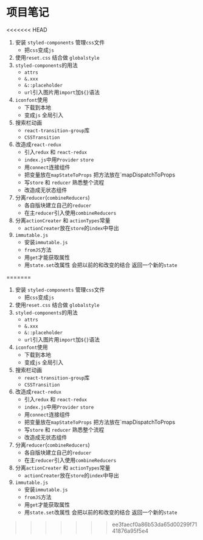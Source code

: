 # 项目笔记
<<<<<<< HEAD

1. 安装 `styled-components` 管理`css`文件
   - 把`css`变成`js`
2. 使用`reset.css` 结合做 `globalstyle`
3. `styled-components`的用法
   - `attrs`
   - `&.xxx`
   - `&::placeholder`
   - `url`引入图片用`import`加`${}`语法
4. `iconfont`使用
   - 下载到本地
   - 变成`js` 全局引入
5. 搜索栏动画
   - `react-transition-group`库
   - `CSSTransition`
6. 改造成`react-redux`
   - 引入`redux` 和 `react-redux`
   - `index.js`中用`Provider` `store`
   - 用`connect`连接组件
   - 把变量放在`mapStateToProps` 把方法放在`mapDispatchToProps
   - 写`store` 和 `reducer` 熟悉整个流程
   - 改造成无状态组件
7. 分离`reducer`(`combineReducers`)
   - 各自版块建立自己的`reducer`
   - 在主`reducer`引入使用`combineReducers`
8. 分离`actionCreater` 和 `actionTypes`常量
   - `actionCreater`放在`store`的`index`中导出
9. `immutable.js`
   - 安装`immutable.js`
   - `fromJS`方法
   - 用`get`才能获取属性
   - 用`state.set`改属性 会把以前的和改变的结合 返回一个新的`state`

=======
1. 安装 `styled-components` 管理`css`文件 
    - 把`css`变成`js`
2. 使用`reset.css` 结合做 `globalstyle`
3. `styled-components`的用法
    - `attrs`
    - `&.xxx`
    - `&::placeholder`
    - `url`引入图片用`import`加`${}`语法
4. `iconfont`使用
    - 下载到本地
    - 变成`js` 全局引入
5. 搜索栏动画
    - `react-transition-group`库
    - `CSSTransition`
6. 改造成`react-redux`
    - 引入`redux` 和 `react-redux`
    - `index.js`中用`Provider` `store`
    - 用`connect`连接组件
    - 把变量放在`mapStateToProps` 把方法放在`mapDispatchToProps
    - 写`store` 和 `reducer` 熟悉整个流程
    - 改造成无状态组件
7. 分离`reducer`(`combineReducers`)
    - 各自版块建立自己的`reducer`
    - 在主`reducer`引入使用`combineReducers`
8. 分离`actionCreater` 和 `actionTypes`常量
    - `actionCreater`放在`store`的`index`中导出
9. `immutable.js`
    - 安装`immutable.js`
    - `fromJS`方法
    - 用`get`才能获取属性
    - 用`state.set`改属性 会把以前的和改变的结合 返回一个新的`state`
>>>>>>> ee3faecf0a86b53da65d00299f7141876a95f5e4
